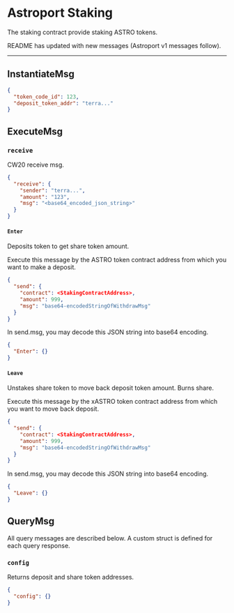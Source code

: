 # Astroport Staking

The staking contract provide staking ASTRO tokens.

README has updated with new messages (Astroport v1 messages follow).

---

## InstantiateMsg

```json
{
  "token_code_id": 123,
  "deposit_token_addr": "terra..."
}
```

## ExecuteMsg

### `receive`

CW20 receive msg.

```json
{
  "receive": {
    "sender": "terra...",
    "amount": "123",
    "msg": "<base64_encoded_json_string>"
  }
}
```

#### `Enter`

Deposits token to get share token amount.

Execute this message by the ASTRO token contract address from which you want to make a deposit.
```json
{
  "send": {
    "contract": <StakingContractAddress>,
    "amount": 999,
    "msg": "base64-encodedStringOfWithdrawMsg"
  }
}
```

In send.msg, you may decode this JSON string into base64 encoding.
```json
{
  "Enter": {}
}
```

#### `Leave`

Unstakes share token to move back deposit token amount. Burns share.

Execute this message by the xASTRO token contract address from which you want to move back deposit.
```json
{
  "send": {
    "contract": <StakingContractAddress>,
    "amount": 999,
    "msg": "base64-encodedStringOfWithdrawMsg"
  }
}
```

In send.msg, you may decode this JSON string into base64 encoding.
```json
{
  "Leave": {}
}
```


## QueryMsg

All query messages are described below. A custom struct is defined for each query response.

### `config`

Returns deposit and share token addresses.

```json
{
  "config": {}
}
```
